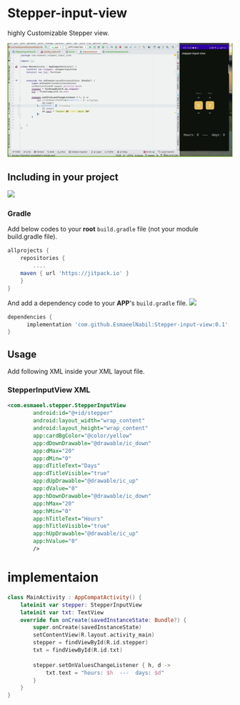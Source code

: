 # Stepper-input-view
highly Customizable Stepper view.

![sample](art/stepper-motion.gif)

## Including in your project
[![](https://jitpack.io/v/EsmaeelNabil/Stepper-input-view.svg)](https://jitpack.io/#EsmaeelNabil/Stepper-input-view)
### Gradle 
Add below codes to your **root** `build.gradle` file (not your module build.gradle file).
```gradle
allprojects {
    repositories {
    	....
	maven { url 'https://jitpack.io' }
    }
}
```
And add a dependency code to your **APP**'s `build.gradle` file. [![](https://jitpack.io/v/EsmaeelNabil/Stepper-input-view.svg)](https://jitpack.io/#EsmaeelNabil/Stepper-input-view)
```gradle
dependencies {
	  implementation 'com.github.EsmaeelNabil:Stepper-input-view:0.1'
}
```

## Usage

Add following XML inside your XML layout file.

### StepperInputView XML

``` xml
<com.esmaeel.stepper.StepperInputView
        android:id="@+id/stepper"
        android:layout_width="wrap_content"
        android:layout_height="wrap_content"
        app:cardBgColor="@color/yellow"
        app:dDownDrawable="@drawable/ic_down"
        app:dMax="20"
        app:dMin="0"
        app:dTitleText="Days"
        app:dTitleVisible="true"
        app:dUpDrawable="@drawable/ic_up"
        app:dValue="0"
        app:hDownDrawable="@drawable/ic_down"
        app:hMax="20"
        app:hMin="0"
        app:hTitleText="Hours"
        app:hTitleVisible="true"
        app:hUpDrawable="@drawable/ic_up"
        app:hValue="0"
        />

```

# implementaion

``` kotlin
class MainActivity : AppCompatActivity() {
    lateinit var stepper: StepperInputView
    lateinit var txt: TextView    
    override fun onCreate(savedInstanceState: Bundle?) {
        super.onCreate(savedInstanceState)
        setContentView(R.layout.activity_main)
        stepper = findViewById(R.id.stepper)
        txt = findViewById(R.id.txt)

        stepper.setOnValuesChangeListener { h, d ->
            txt.text = "hours: $h  ---  days: $d"
        }
    }
}
```



